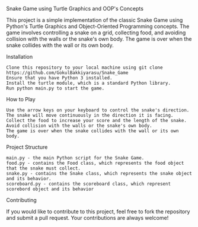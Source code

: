 Snake Game using Turtle Graphics and OOP's Concepts

This project is a simple implementation of the classic Snake Game using Python's Turtle Graphics and Object-Oriented Programming concepts. The game involves controlling a snake on a grid, collecting food, and avoiding collision with the walls or the snake's own body. The game is over when the snake collides with the wall or its own body.


Installation

    Clone this repository to your local machine using git clone https://github.com/GokulBakkiyarasu/Snake_Game
    Ensure that you have Python 3 installed.
    Install the turtle module, which is a standard Python library.
    Run python main.py to start the game.

How to Play

    Use the arrow keys on your keyboard to control the snake's direction.
    The snake will move continuously in the direction it is facing.
    Collect the food to increase your score and the length of the snake.
    Avoid collision with the walls or the snake's own body.
    The game is over when the snake collides with the wall or its own body.

Project Structure

    main.py - the main Python script for the Snake Game.
    food.py - contains the Food class, which represents the food object that the snake must collect.
    snake.py - contains the Snake class, which represents the snake object and its behavior.
    scoreboard.py - contains the scoreboard class, which represent scorebord object and its behavior

Contributing

If you would like to contribute to this project, feel free to fork the repository and submit a pull request. Your contributions are always welcome!
